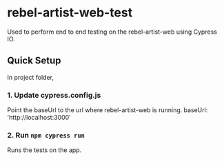 # rebel-artist-web-test
Used to perform end to end testing on the rebel-artist-web using Cypress IO.

## Quick Setup

In project folder,

### 1. Update cypress.config.js 
Point the baseUrl to the url where rebel-artist-web is running.
 baseUrl: 'http://localhost:3000'
  
### 2. Run `npm cypress run`
Runs the tests on the app.
